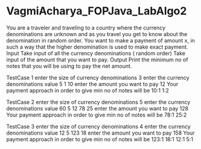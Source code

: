 # VagmiAcharya_FOPJava_LabAlgo2


You are a traveler and traveling to a country where the currency denominations are unknown and as you travel you get to know about the denomination in random order. You want to make a payment of amount x, in such a way that the higher denomination is used to make exact payment. Input Take input of all the currency denominations ( random order) Take input of the amount that you want to pay. Output Print the minimum no of notes that you will be using to pay the net amount. 


TestCase 1 enter the size of currency denominations 3 enter the currency denominations value 5 1 10 enter the amount you want to pay 12 Your payment approach in order to give min no of notes will be 10:1 1:2 

TestCase 2 enter the size of currency denominations 5 enter the currency denominations value 60 5 12 78 25 enter the amount you want to pay 128 Your payment approach in order to give min no of notes will be 78:1 25:2 

TestCase 3 enter the size of currency denominations 4 enter the currency denominations value 12 5 123 18 enter the amount you want to pay 158 Your payment approach in order to give min no of notes will be 123:1 18:1 12:1 5:1
